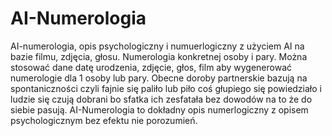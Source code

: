 # AI-Numerologia
AI-numerologia, opis psychologiczny i numuerlogiczny z użyciem AI na bazie filmu, zdjęcia, głosu. Numerologia konkretnej osoby i pary. 
Można stosować dane datę urodzenia, zdjęcie, głos, film aby wygenerować numerologie dla 1 osoby lub pary. 
Obecne doroby partnerskie bazują na spontaniczności czyli fajnie się paliło lub piło coś głupiego się powiedziało i ludzie się czują dobrani bo sfatka ich zesfatała bez dowodów na to że do siebie pasują. 
AI-Numerologia to dokładny opis numerlogiczny z opisem psychologicznym bez efektu nie porozumień. 
